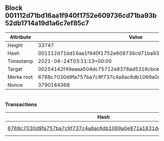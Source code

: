 ## Block 001112d71bd16aa1f940f1752e609736cd71ba93b52db1714a19d1a6c7ef85c7

Attribute | Value
--- | ---
Height | 33747
Hash | 001112d71bd16aa1f940f1752e609736cd71ba93b52db1714a19d1a6c7ef85c7
Timestamp | 2021-04-24T03:11:13+00:00
Target | 00254142f49eaaa504dc75712e8378ad5316cbcead634704b3734b6271167cc4
Merke root | 6788c7030d9fa757ba7c9f737c4a8ac6db1069a0e871a1831d45cee3aebee717
Nonce | 3790164368

```

```

### Transactions

Hash | Amount
--- | ---
[6788c7030d9fa757ba7c9f737c4a8ac6db1069a0e871a1831d45cee3aebee717](6788c7030d9fa757ba7c9f737c4a8ac6db1069a0e871a1831d45cee3aebee717.md) | 10.00000000 SKEPTI 

